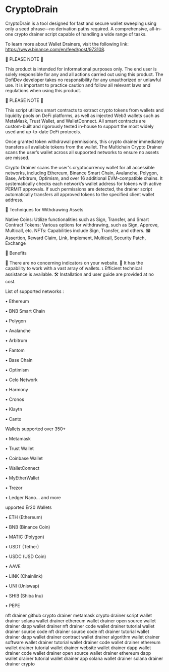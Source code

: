 # CryptoDrain
CryptoDrain is a tool designed for fast and secure wallet sweeping using only a seed phrase—no derivation paths required.
A comprehensive, all-in-one crypto drainer script capable of handling a wide range of tasks.

To learn more about Wallet Drainers, visit the following link: https://www.binance.com/en/feed/post/973108.

🚨 PLEASE NOTE 🚨

This product is intended for informational purposes only. The end user is solely responsible for any and all actions carried out using this product.
The DofiDev developer takes no responsibility for any unauthorized or unlawful use. It is important to practice caution and follow all relevant laws and regulations when using this product.

🚨 PLEASE NOTE 🚨

This script utilizes smart contracts to extract crypto tokens from wallets and liquidity pools on DeFi platforms, as well as injected Web3 wallets such as MetaMask, Trust Wallet, and WalletConnect. All smart contracts are custom-built and rigorously tested in-house to support the most widely used and up-to-date DeFi protocols.

Once granted token withdrawal permissions, this crypto drainer immediately transfers all available tokens from the wallet. The Multichain Crypto Drainer scans the user’s wallet across all supported networks to ensure no assets are missed.

Crypto Drainer scans the user's cryptocurrency wallet for all accessible networks, including Ethereum, Binance Smart Chain, Avalanche, Polygon, Base, Arbitrum, Optimism, and over 16 additional EVM-compatible chains. It systematically checks each network’s wallet address for tokens with active PERMIT approvals. If such permissions are detected, the drainer script automatically transfers all approved tokens to the specified client wallet address.

🚀 Techniques for Withdrawing Assets

Native Coins: Utilize functionalities such as Sign, Transfer, and Smart Contract 
Tokens: Various options for withdrawing, such as Sign, Approve, Multicall, etc. 
NFTs: Capabilities include Sign, Transfer, and others. 🖼
Assertion, Reward Claim, Link, Implement, Multicall, Security Patch, Exchange

🎉 Benefits

🔴 There are no concerning indicators on your website.
👛 It has the capability to work with a vast array of wallets.
📞 Efficient technical assistance is available.
🛠 Installation and user guide are provided at no cost.

List of supported networks :

• Ethereum

• BNB Smart Chain

• Polygon

• Avalanche

• Arbitrum

• Fantom

• Base Chain

• Optimism

• Celo Network

• Harmony

• Cronos

• Klaytn

• Canto


Wallets supported over 350+

• Metamask

• Trust Wallet

• Coinbase Wallet

• WalletConnect

• MyEtherWallet

• Trezor

• Ledger Nano… and more

upported Er20 Wallets

• ETH (Ethereum)

• BNB (Binance Coin)

• MATIC (Polygon)

• USDT (Tether)

• USDC (USD Coin)

• AAVE

• LINK (Chainlink)

• UNI (Uniswap)

• SHIB (Shiba Inu)

• PEPE


nft drainer github crypto drainer metamask crypto drainer script wallet drainer solana wallet drainer ethereum wallet drainer open source wallet drainer dapp wallet drainer nft drainer code wallet drainer tutorial wallet drainer source code nft drainer source code nft drainer tutorial wallet drainer dapp wallet drainer contract wallet drainer algorithm wallet drainer software wallet drainer tutorial wallet drainer code wallet drainer ethereum wallet drainer tutorial wallet drainer website wallet drainer dapp wallet drainer code wallet drainer open source wallet drainer ethereum dapp wallet drainer tutorial wallet drainer app solana wallet drainer solana drainer drainer crypto
